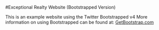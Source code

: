 #Exceptional Realty Website (Bootstrapped Version)

This is an example website using the Twitter Bootstrapped v4
More information on using Bootstrapped can be found at:
[GetBootstrap.com](http://getbootstrap.com)